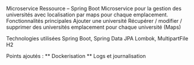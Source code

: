 Microservice Ressource – Spring Boot
Microservice pour la gestion des universités avec localisation par maps pour chaque emplacement.
Fonctionnalités principales
Ajouter une université 
Récupérer / modifier / supprimer des universités
emplacement pour chaque université   (Maps)

Technologies utilisées
Spring Boot, Spring Data JPA
Lombok, MultipartFile
H2

Points ajoutés :
** Dockerisation
** Logs et journalisation
